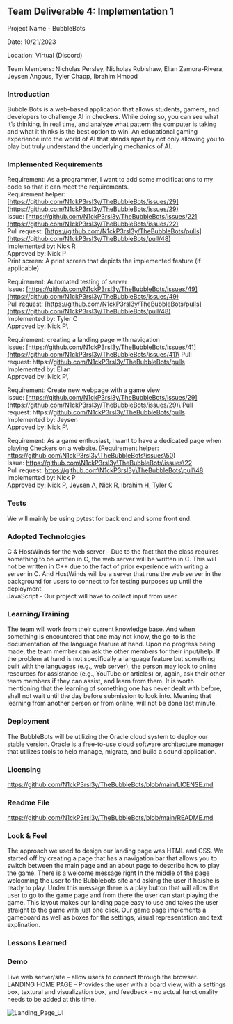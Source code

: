 ## Team Deliverable 4: Implementation 1
Project Name - BubbleBots

Date: 10/21/2023

Location: Virtual (Discord)

Team Members: Nicholas Persley, Nicholas Robishaw, Elian Zamora-Rivera, Jeysen Angous, Tyler Chapp, Ibrahim Hmood


### Introduction
Bubble Bots is a web-based application that allows students, gamers, and developers to challenge AI in checkers. While doing so, you can see what it’s thinking, in real time, and analyze what pattern the computer is taking and what it thinks is the best option to win. An educational gaming experience into the world of AI that stands apart by not only allowing you to play but truly understand the underlying mechanics of AI.


### Implemented Requirements


Requirement: As a programmer, I want to add some modifications to my code so that it can meet the requirements.\
             Requirement helper: [https://github.com/N1ckP3rsl3y/TheBubbleBots/issues/29](https://github.com/N1ckP3rsl3y/TheBubbleBots/issues/29) \
Issue: [https://github.com/N1ckP3rsl3y/TheBubbleBots/issues/22](https://github.com/N1ckP3rsl3y/TheBubbleBots/issues/22)  \
Pull request: [https://github.com/N1ckP3rsl3y/TheBubbleBots/pulls](https://github.com/N1ckP3rsl3y/TheBubbleBots/pull/48) \
Implemented by: Nick R\
Approved by: Nick P\
Print screen: A print screen that depicts the implemented feature (if applicable)

Requirement: Automated testing of server\
Issue: [https://github.com/N1ckP3rsl3y/TheBubbleBots/issues/49](https://github.com/N1ckP3rsl3y/TheBubbleBots/issues/49) \
Pull request: [https://github.com/N1ckP3rsl3y/TheBubbleBots/pulls](https://github.com/N1ckP3rsl3y/TheBubbleBots/pull/48) \
Implemented by: Tyler C\
Approved by: Nick P\

Requirement: creating a landing page with navigation  
Issue: [https://github.com/N1ckP3rsl3y/TheBubbleBots/issues/41](https://github.com/N1ckP3rsl3y/TheBubbleBots/issues/41)\
Pull request: https://[github.com/N1ckP3rsl3y/TheBubbleBots/pulls](https://github.com/N1ckP3rsl3y/TheBubbleBots/pull/48)\
Implemented by: Elian \
Approved by: Nick P\

Requirement: Create new webpage with a game view    
Issue: [https://github.com/N1ckP3rsl3y/TheBubbleBots/issues/29](https://github.com/N1ckP3rsl3y/TheBubbleBots/issues/29)\
Pull request: https://[github.com/N1ckP3rsl3y/TheBubbleBots/pulls](https://github.com/N1ckP3rsl3y/TheBubbleBots/pull/29)\
Implemented by: Jeysen \
Approved by: Nick P\

Requirement: As a game enthusiast, I want to have a dedicated page when playing Checkers on a website.
             (Requirement helper: https://github.com\N1ckP3rsl3y\TheBubbleBots\issues\50) \
Issue: https://github.com\N1ckP3rsl3y\TheBubbleBots\issues\22 \
Pull request: https://github.com\N1ckP3rsl3y\TheBubbleBots\pull\48 \
Implemented by: Nick P \
Approved by: Nick P, Jeysen A, Nick R, Ibrahim H, Tyler C

### Tests

We will mainly be using pytest for back end and some front end.

### Adopted Technologies

C & HostWinds for the web server - Due to the fact that the class requires something to be written in C, the web server will be written in C. This will not be written in C++ due to the fact of prior experience with writing a server in C. And HostWinds will be a server that runs the web server in the background for users to connect to for testing purposes up until the deployment.\
JavaScript - Our project will have to collect input from user.


### Learning/Training

The team will work from their current knowledge base. And when something is encountered that one may not know, the go-to is the documentation of the language feature at hand. Upon no progress being made, the team member can ask the other members for their input/help. If the problem at hand is not specifically a language feature but something built with the languages (e.g., web server), the person may look to online resources for assistance (e.g., YouTube or articles) or, again, ask their other team members if they can assist, and learn from them. It is worth mentioning that the learning of something one has never dealt with before, shall not wait until the day before submission to look into. Meaning that learning from another person or from online, will not be done last minute.


### Deployment

The BubbleBots will be utilizing the Oracle cloud system to deploy our stable version. Oracle is a free-to-use cloud software architecture manager that utilizes tools to help manage, migrate, and build a sound application.

### Licensing

https://github.com/N1ckP3rsl3y/TheBubbleBots/blob/main/LICENSE.md

### Readme File

https://github.com/N1ckP3rsl3y/TheBubbleBots/blob/main/README.md

### Look & Feel

The approach we used to design our landing page was HTML and CSS. 
We started off by creating a page that has a navigation bar that allows you to switch between the main page and an about page to describe how to play the game. There is a welcome message right In the middle of the page welcoming the user to the Bubblebots site and asking the user if he/she is ready to play. Under this message there is a play button that will allow the user to go to the game page and from there the user can start playing the game. This layout makes our landing page easy to use and takes the user straight to the game with just one click. Our game page implements a gameboard as well as boxes for the settings, visual representation and text explination.


### Lessons Learned


### Demo

Live web server/site – allow users to connect through the browser.\
LANDING HOME PAGE – Provides the user with a board view, with a settings box, textural and visualization box, and feedback – no actual functionality needs to be added at this time.

![Landing_Page_UI](https://github.com/N1ckP3rsl3y/TheBubbleBots/assets/93451175/0ccde126-ca60-4f52-a975-59965d06c2aa)
